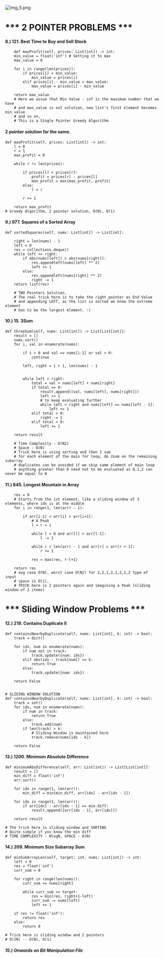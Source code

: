
![img_5.png](img_5.png)

# *** 2 POINTER PROBLEMS ***
####  8.) 121. Best Time to Buy and Sell Stock

        def maxProfit(self, prices: List[int]) -> int:
        min_value = float('inf') # Setting it to max
        max_value = 0
        
        for i in range(len(prices)):
            if prices[i] < min_value:
                min_value = prices[i]
            elif prices[i] - min_value > max_value:
                max_value = prices[i] - min_value
                
        return max_value
        # Here we assue that Min Value - inf is the maximum number that we have
        # and max_value is out solution, now list's first element becomes min_value
        # and so on, 
        # This is a Single Pointer Greedy Algorithm

#### 2 pointer solution for the same.

    def maxProfit(self, prices: List[int]) -> int:
        l = 0
        r = 1
        max_profit = 0

        while r != len(prices):

            if prices[l] < prices[r]:
                profit = prices[r] - prices[l]
                max_profit = max(max_profit, profit)
            else:
                l = r
            
            r += 1

        return max_profit
    # Greedy Algorithm, 2 pointer solution, O(N), O(1)


#### 9.) 977. Squares of a Sorted Array

    def sortedSquares(self, nums: List[int]) -> List[int]:
        
        right = len(nums) - 1 
        left = 0
        res = collections.deque()
        while left <= right:
            if abs(nums[left]) > abs(nums[right]):
                res.appendleft(nums[left] ** 2)    
                left += 1
            else:
                res.appendleft(nums[right] ** 2)    
                right -= 1
        return list(res)
        
        # TWO Pointers Solution,
        # The real trick here is to take the right pointer as End Value
        # and appending LEFT, as the list is sorted we know the extreme element
        # has to be the largest element. :(


#### 10.) 15. 3Sum


    def threeSum(self, nums: List[int]) -> List[List[int]]:
        result = []
        nums.sort()
        for i, val in enumerate(nums):

            if i > 0 and val == nums[i-1] or val > 0:
                continue

            left, right = i + 1, len(nums) - 1


            while left < right:
                total = val + nums[left] + nums[right]
                if total == 0:
                    result.append([val, nums[left], nums[right]])
                    left += 1
                    # to keep evaluating further
                    while left < right and nums[left] == nums[left - 1]:
                        left += 1
                elif total > 0:
                    right -= 1
                elif total < 0:
                    left += 1

        return result
        
        # Time Complexity - O(N2) 
        # Space - O(N) 
        # Trick here is using sorting and then 2 sum
        # for each element of the main for loop, do 2sum on the remaining subarray
        # duplicates can be avoided if we skip same element of main loop
        # anything greater than 0 need not to be evaluated as 0,1,2 can never be equal to 0


#### 11.) 845. Longest Mountain in Array
        res = 0
        # Starts from the 1st element, like a sliding window of 3 elements, where idx is at the middle
        for i in range(1, len(arr) - 1):

            if arr[i-1] < arr[i] > arr[i+1]:
                # A Peak
                l = r = i

                while l > 0 and arr[l] > arr[l-1]:
                    l -= 1
                
                while r < len(arr) - 1 and arr[r] > arr[r + 1]:
                    r += 1
                
                res = max(res, r-l+1)
        
        return res
        # avg case O(N), worst case O(N2) for 1,2,1,2,1,2,1,2 type of input
        # space is O(1),
        # TRICK here is 2 pointers again and imagining a Peak (sliding window of 3 items)

# *** Sliding Window Problems ***

#### 12.) 219. Contains Duplicate II
    def containsNearbyDuplicate(self, nums: List[int], k: int) -> bool:
        track = dict()

        for idx, num in enumerate(nums):
            if num not in track:
                track.update({num: idx})
            elif abs(idx - track[num]) <= k:
                return True
            else:
                track.update({num: idx})

        return False 

    
    # SLIDING WINDOW SOLUTION
    def containsNearbyDuplicate(self, nums: List[int], k: int) -> bool:
        track = set()
        for idx, num in enumerate(nums):
            if num in track:
                return True
            else:
                track.add(num)
            if len(track) > k:
                # Sliding Window is maintained here
                track.remove(nums[idx - k])
        
        return False


#### 13.) 1200. Minimum Absolute Difference

    def minimumAbsDifference(self, arr: List[int]) -> List[List[int]]:
        result = []
        min_diff = float('inf')
        arr.sort()

        for idx in range(1, len(arr)):
            min_diff = min(min_diff, arr[idx] - arr[idx - 1])

        for idx in range(1, len(arr)):
            if arr[idx] - arr[idx - 1] == min_diff:
                result.append([arr[idx - 1], arr[idx]])

        return result

    # The trick here is sliding window and SORTING
    # Quite simple if you know the min diff
    # TIME COMPLEXITY - NlogN, SPACE - O(N)



#### 14.) 209. Minimum Size Subarray Sum

    def minSubArrayLen(self, target: int, nums: List[int]) -> int:
        left = 0
        res = float('inf')
        curr_sum = 0
        
        for right in range(len(nums)):
            curr_sum += nums[right]    
            
            while curr_sum >= target:
                res = min(res, right+1-left)
                curr_sum -= nums[left]
                left += 1
                
        if res != float('inf'):
            return res
        else:
            return 0
    
    # Trick here is sliding window and 2 pointers
    # O(2N) -- O(N), O(1)

##### 15.) Onwards on Bit Manipulation File